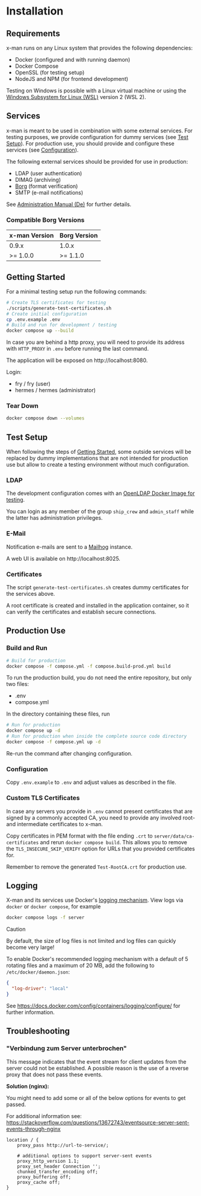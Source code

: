 # Installation

## Requirements

x-man runs on any Linux system that provides the following dependencies:

- Docker (configured and with running daemon)
- Docker Compose
- OpenSSL (for testing setup)
- NodeJS and NPM (for frontend development)

Testing on Windows is possible with a Linux virtual machine or using the [Windows Subsystem for Linux (WSL)](https://learn.microsoft.com/en-us/windows/wsl/install) version 2 (WSL 2).

## Services

x-man is meant to be used in combination with some external services. For
testing purposes, we provide configuration for dummy services (see [Test Setup](#test-setup)). For production use, you should provide and configure these services (see [Configuration](#configuration)).

The following external services should be provided for use in production:

- LDAP (user authentication)
- DIMAG (archiving)
- [Borg](https://github.com/Landesarchiv-Thueringen/borg) (format verification)
- SMTP (e-mail notifications)

See [Administration Manual (De)](./Administration-Manual_DE.md) for further details.

### Compatible Borg Versions

| x-man Version | Borg Version |
| ------------- | ------------ |
| 0.9.x         | 1.0.x        |
| >= 1.0.0      | >= 1.1.0     |

## Getting Started

For a minimal testing setup run the following commands:

```sh
# Create TLS certificates for testing
./scripts/generate-test-certificates.sh
# Create initial configuration
cp .env.example .env
# Build and run for development / testing
docker compose up --build
```

In case you are behind a http proxy, you will need to provide its address with
`HTTP_PROXY` in `.env` before running the last command.

The application will be exposed on http://localhost:8080.

Login:

- fry / fry (user)
- hermes / hermes (administrator)

### Tear Down

```sh
docker compose down --volumes
```

## Test Setup

When following the steps of [Getting Started](#getting-started), some outside
services will be replaced by dummy implementations that are not intended for
production use but allow to create a testing environment without much
configuration.

### LDAP

The development configuration comes with an [OpenLDAP Docker Image for testing](https://github.com/rroemhild/docker-test-openldap).

You can login as any member of the group `ship_crew` and `admin_staff` while the
latter has administration privileges.

### E-Mail

Notification e-mails are sent to a [Mailhog](https://github.com/mailhog/MailHog) instance.

A web UI is available on http://localhost:8025.

### Certificates

The script `generate-test-certificates.sh` creates dummy certificates for the services above.

A root certificate is created and installed in the application container, so it
can verify the certificates and establish secure connections.

## Production Use

### Build and Run

```sh
# Build for production
docker compose -f compose.yml -f compose.build-prod.yml build
```

To run the production build, you do not need the entire repository, but only two files:

- .env
- compose.yml

In the directory containing these files, run

```sh
# Run for production
docker compose up -d
# Run for production when inside the complete source code directory
docker compose -f compose.yml up -d
```

Re-run the command after changing configuration.

### Configuration

Copy `.env.example` to `.env` and adjust values as described in the file.

### Custom TLS Certificates

In case any servers you provide in `.env` cannot present certificates that are
signed by a commonly accepted CA, you need to provide any involved root- and
intermediate certificates to x-man.

Copy certificates in PEM format with the file ending `.crt` to
`server/data/ca-certificates` and rerun `docker compose build`. This allows you
to remove the `TLS_INSECURE_SKIP_VERIFY` option for URLs that you provided
certificates for.

Remember to remove the generated `Test-RootCA.crt` for production use.

## Logging

X-man and its services use Docker's [logging mechanism](https://docs.docker.com/config/containers/logging/). View logs via `docker` or `docker compose`, for example

```sh
docker compose logs -f server
```

> [!CAUTION]
> By default, the size of log files is not limited and log files can quickly become very large!

To enable Docker's recommended logging mechanism with a default of 5 rotating files and a maximum of 20 MB, add the following to `/etc/docker/daemon.json`:

```json
{
  "log-driver": "local"
}
```

See https://docs.docker.com/config/containers/logging/configure/ for further information.

## Troubleshooting

### "Verbindung zum Server unterbrochen"

This message indicates that the event stream for client updates from the server
could not be established.
A possible reason is the use of a reverse proxy that does not pass these events.

**Solution (nginx):**

You might need to add some or all of the below options for events to get passed.

For additional information see: https://stackoverflow.com/questions/13672743/eventsource-server-sent-events-through-nginx

```nginx
location / {
    proxy_pass http://url-to-service/;

    # additional options to support server-sent events
    proxy_http_version 1.1;
    proxy_set_header Connection '';
    chunked_transfer_encoding off;
    proxy_buffering off;
    proxy_cache off;
}
```

